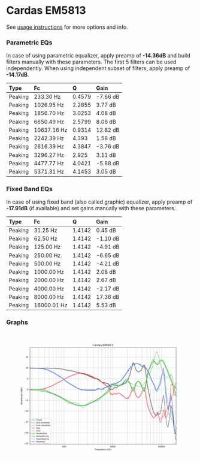 # Cardas EM5813
See [usage instructions](https://github.com/jaakkopasanen/AutoEq#usage) for more options and info.

### Parametric EQs
In case of using parametric equalizer, apply preamp of **-14.36dB** and build filters manually
with these parameters. The first 5 filters can be used independently.
When using independent subset of filters, apply preamp of **-14.17dB**.

| Type    | Fc          |      Q | Gain     |
|:--------|:------------|:-------|:---------|
| Peaking | 233.30 Hz   | 0.4579 | -7.66 dB |
| Peaking | 1026.95 Hz  | 2.2855 | 3.77 dB  |
| Peaking | 1856.70 Hz  | 3.0253 | 4.08 dB  |
| Peaking | 6650.49 Hz  | 2.5799 | 8.06 dB  |
| Peaking | 10637.16 Hz | 0.9314 | 12.82 dB |
| Peaking | 2242.39 Hz  | 4.393  | 1.58 dB  |
| Peaking | 2616.39 Hz  | 4.3847 | -3.76 dB |
| Peaking | 3296.27 Hz  | 2.925  | 3.11 dB  |
| Peaking | 4477.77 Hz  | 4.0421 | -5.88 dB |
| Peaking | 5371.31 Hz  | 4.1453 | 3.05 dB  |

### Fixed Band EQs
In case of using fixed band (also called graphic) equalizer, apply preamp of **-17.91dB**
(if available) and set gains manually with these parameters.

| Type    | Fc          |      Q | Gain     |
|:--------|:------------|:-------|:---------|
| Peaking | 31.25 Hz    | 1.4142 | 0.45 dB  |
| Peaking | 62.50 Hz    | 1.4142 | -1.10 dB |
| Peaking | 125.00 Hz   | 1.4142 | -4.91 dB |
| Peaking | 250.00 Hz   | 1.4142 | -6.65 dB |
| Peaking | 500.00 Hz   | 1.4142 | -4.21 dB |
| Peaking | 1000.00 Hz  | 1.4142 | 2.08 dB  |
| Peaking | 2000.00 Hz  | 1.4142 | 2.67 dB  |
| Peaking | 4000.00 Hz  | 1.4142 | -2.17 dB |
| Peaking | 8000.00 Hz  | 1.4142 | 17.36 dB |
| Peaking | 16000.01 Hz | 1.4142 | 5.53 dB  |

### Graphs
![](./Cardas%20EM5813.png)